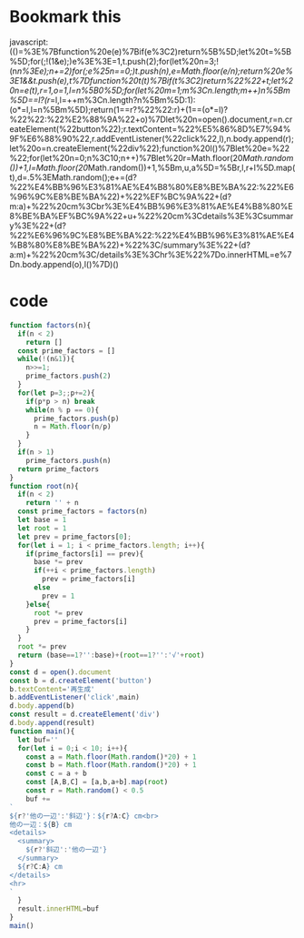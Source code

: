 # Bookmark this

javascript:(()=%3E%7Bfunction%20e(e)%7Bif(e%3C2)return%5B%5D;let%20t=%5B%5D;for(;!(1&e);)e%3E%3E=1,t.push(2);for(let%20n=3;!(n*n%3Ee);n+=2)for(;e%25n==0;)t.push(n),e=Math.floor(e/n);return%20e%3E1&&t.push(e),t%7Dfunction%20t(t)%7Bif(t%3C2)return%22%22+t;let%20n=e(t),r=1,o=1,l=n%5B0%5D;for(let%20m=1;m%3Cn.length;m++)n%5Bm%5D==l?(r*=l,l=++m%3Cn.length?n%5Bm%5D:1):(o*=l,l=n%5Bm%5D);return(1==r?%22%22:r)+(1==(o*=l)?%22%22:%22%E2%88%9A%22+o)%7Dlet%20n=open().document,r=n.createElement(%22button%22);r.textContent=%22%E5%86%8D%E7%94%9F%E6%88%90%22,r.addEventListener(%22click%22,l),n.body.append(r);let%20o=n.createElement(%22div%22);function%20l()%7Blet%20e=%22%22;for(let%20n=0;n%3C10;n++)%7Blet%20r=Math.floor(20*Math.random())+1,l=Math.floor(20*Math.random())+1,%5Bm,u,a%5D=%5Br,l,r+l%5D.map(t),d=.5%3EMath.random();e+=(d?%22%E4%BB%96%E3%81%AE%E4%B8%80%E8%BE%BA%22:%22%E6%96%9C%E8%BE%BA%22)+%22%EF%BC%9A%22+(d?m:a)+%22%20cm%3Cbr%3E%E4%BB%96%E3%81%AE%E4%B8%80%E8%BE%BA%EF%BC%9A%22+u+%22%20cm%3Cdetails%3E%3Csummary%3E%22+(d?%22%E6%96%9C%E8%BE%BA%22:%22%E4%BB%96%E3%81%AE%E4%B8%80%E8%BE%BA%22)+%22%3C/summary%3E%22+(d?a:m)+%22%20cm%3C/details%3E%3Chr%3E%22%7Do.innerHTML=e%7Dn.body.append(o),l()%7D)()

# code

```js
function factors(n){
  if(n < 2)
    return []
  const prime_factors = []
  while(!(n&1)){
    n>>=1;
    prime_factors.push(2)
  }
  for(let p=3;;p+=2){
    if(p*p > n) break
    while(n % p == 0){
      prime_factors.push(p)
      n = Math.floor(n/p)
    }
  }
  if(n > 1)
    prime_factors.push(n)
  return prime_factors
}
function root(n){
  if(n < 2)
    return '' + n
  const prime_factors = factors(n)
  let base = 1
  let root = 1
  let prev = prime_factors[0];
  for(let i = 1; i < prime_factors.length; i++){
    if(prime_factors[i] == prev){
      base *= prev
      if(++i < prime_factors.length)
        prev = prime_factors[i]
      else
        prev = 1
    }else{
      root *= prev
      prev = prime_factors[i]
    }
  }
  root *= prev
  return (base==1?'':base)+(root==1?'':'√'+root)
}
const d = open().document
const b = d.createElement('button')
b.textContent='再生成'
b.addEventListener('click',main)
d.body.append(b)
const result = d.createElement('div')
d.body.append(result)
function main(){
  let buf=''
  for(let i = 0;i < 10; i++){
    const a = Math.floor(Math.random()*20) + 1
    const b = Math.floor(Math.random()*20) + 1
    const c = a + b
    const [A,B,C] = [a,b,a+b].map(root)
    const r = Math.random() < 0.5
    buf +=
`
${r?'他の一辺':'斜辺'}：${r?A:C} cm<br>
他の一辺：${B} cm
<details>
  <summary>
    ${r?'斜辺':'他の一辺'}
  </summary>
  ${r?C:A} cm
</details>
<hr>
`
  }
  result.innerHTML=buf
}
main()
```
